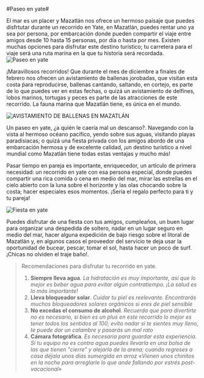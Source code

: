 #Paseo en yate#

El mar es un placer y  Mazatlán nos ofrece un hermoso paisaje 
que puedes disfrtutar durante un recorrido en Yate, en Mazatlán, puedes rentar uno ya sea por persona, por embarcación donde pueden
compartir el viaje entre amigos desde 10 hasta 15 personas, por día o hasta por mes. Existen muchas opciones para disfrutar este destino turístico; tu carretera para el viaje será una ruta marina en la que tu historia será recordada.
![Paseo en yate](https://static.wixstatic.com/media/a4be78_ce58ad02c2854e75bdf0b277ab858c32~mv2.jpg)

¡Maravillosos recorridos! Que durante  el mes de diciembre a finales de febrero nos ofrecen un avistamiento de ballenas jorobadas,
que visitan esta costa ṕara reproducirse, ballenas cantando, saltando, en cortejo, es parte de lo que puedes ver en estas fechas, o quizá un avistamiento de delfines, lobos marinos, tortugas y peces es parte de las atracciones de este recorrido. La fauna marina que Mazatlán tiene, es única en el mundo. 

![AVISTAMIENTO DE BALLENAS EN MAZATLÁN](http://www.playasmexico.com.mx/IMG/arton5972.jpg)

Un paseo en yate, ¿a quién le caería mal un descanso?. Navegando con la vista al hermoso océano pacífico, yendo sobre sus aguas, visitando playas paradisiacas; o quizá una fiesta privada con los amigos abordo de una embarcación hermosa y de excelente calidad, ¡un destino turístico a nivel mundial como Mazatlán tiene todas estas ventajas y mucho más!

Pasar tiempo en pareja es importante, enriquecedor, un artículo de primera necesidad: un recorrido en yate con esa persona especial, donde puedes compartir una rica comida o 
cena en medio del mar, mirar las estrellas en el cielo abierto con la luna sobre el horizonte y las olas chocando sobre la costa; hacer especiales esos momentos. ¡Sería el regalo perfecto para ti y tu pareja!

![Fiesta en yate](https://static.wixstatic.com/media/a4be78_32b8182e8bb0495bbbde246a66e45e17~mv2_d_6000_4000_s_4_2.jpg/v1/fill/w_675,h_450,al_c,q_80,usm_0.66_1.00_0.01/a4be78_32b8182e8bb0495bbbde246a66e45e17~mv2_d_6000_4000_s_4_2.jpg)

Puedes disfrutar de una fiesta con tus amigos, cumpleaños, un buen lugar para organizar una despedida  de soltero,
nadar en un lugar seguro en medio del mar, hacer alguna expedición de bajo riesgo sobre el litoral de Mazatlán y, en algunos casos el proveedor del servicio te deja usar la oportunidad de bucear, pescar, tomar el sol, hasta hacer un poco de surf. ¡Chicas no olviden el traje baño!.

> Recomendaciones para disfrutar tu recorrido en yate.
> 1. **Siempre lleva agua**. *La hidratación es muy importante, así que lo mejor es beber agua para evitar algún contratiempo. ¡La salud es lo más importante!*
> 2. **Lleva bloqueador solar**. *Cuidar tu piel es reelevante. Encontrarás muchos bloqueadores solares orgánicos si eres de piel sensible*
> 3. **No excedas el consumo de alcohol**. *Recuerda que para divertirte no es necesario, si bien es un plus en este recorrido lo mejor es tener todos los sentidos al 100; evita nadar si te sientes muy lleno, te puede dar un calambre y pasarás un mal rato*
> 4. **Cámara fotográfica**. *Es necesaria para guardar esta experiencia. Si tu equipo no es contra agua puedes llevarla en una bolsa de las que tienen "cierre" y alejarla de la arena; cuando regreses a casa déjala unos días sumergida en arroz «Vienen unos chinitos en la noche para arreglarle lo que ande fallando por estrés post-vacacional»*

